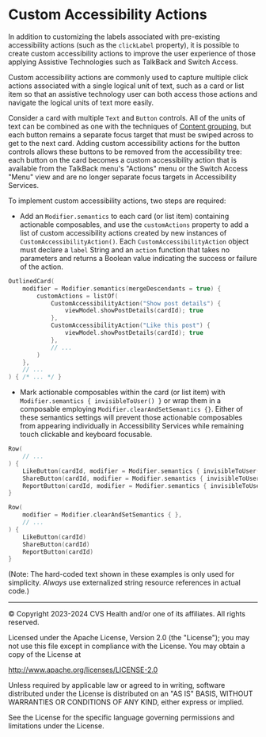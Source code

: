 # Custom Accessibility Actions
In addition to customizing the labels associated with pre-existing accessibility actions (such as the `clickLabel` property), it is possible to create custom accessibility actions to improve the user experience of those applying Assistive Technologies such as TalkBack and Switch Access.

Custom accessibility actions are commonly used to capture multiple click actions associated with a single logical unit of text, such as a card or list item so that an assistive technology user can both access those actions and navigate the logical units of text more easily.

Consider a card with multiple `Text` and `Button` controls. All of the units of text can be combined as one with the techniques of [Content grouping](../content/ContentGrouping.md), but each button remains a separate focus target that must be swiped across to get to the next card. Adding custom accessibility actions for the button controls allows these buttons to be removed from the accessibility tree: each button on the card becomes a custom accessibility action that is available from the TalkBack menu's "Actions" menu or the Switch Access "Menu" view and are no longer separate focus targets in Accessibility Services.

To implement custom accessibility actions, two steps are required:

* Add an `Modifier.semantics` to each card (or list item) containing actionable composables, and use the `customActions` property to add a list of custom accessibility actions created by new instances of `CustomAccessibilityAction()`. Each `CustomAccessibilityAction` object must declare a `label` String and an `action` function that takes no parameters and returns a Boolean value indicating the success or failure of the action.

```kotlin
OutlinedCard(
    modifier = Modifier.semantics(mergeDescendants = true) {
        customActions = listOf(
            CustomAccessibilityAction("Show post details") {
                viewModel.showPostDetails(cardId); true
            },
            CustomAccessibilityAction("Like this post") {
                viewModel.showPostDetails(cardId); true
            },
            // ...
        )
    },
    // ...
) { /* ... */ }
```

* Mark actionable composables within the card (or list item) with `Modifier.semantics { invisibleToUser() }` or wrap them in a composable employing `Modifier.clearAndSetSemantics {}`. Either of these semantics settings will prevent those actionable composables from appearing individually in Accessibility Services while remaining touch clickable and keyboard focusable.

```kotlin
Row(
    // ...
) {
    LikeButton(cardId, modifier = Modifier.semantics { invisibleToUser() })
    ShareButton(cardId, modifier = Modifier.semantics { invisibleToUser() })
    ReportButton(cardId, modifier = Modifier.semantics { invisibleToUser() }) 
}
```

```kotlin
Row(
    modifier = Modifier.clearAndSetSemantics { },
    // ...
) {
    LikeButton(cardId)
    ShareButton(cardId)
    ReportButton(cardId)
}
```

(Note: The hard-coded text shown in these examples is only used for simplicity. _Always_ use externalized string resource references in actual code.)

----

© Copyright 2023-2024 CVS Health and/or one of its affiliates. All rights reserved.

Licensed under the Apache License, Version 2.0 (the "License");
you may not use this file except in compliance with the License.
You may obtain a copy of the License at

http://www.apache.org/licenses/LICENSE-2.0

Unless required by applicable law or agreed to in writing, software
distributed under the License is distributed on an "AS IS" BASIS,
WITHOUT WARRANTIES OR CONDITIONS OF ANY KIND, either express or implied.

See the License for the specific language governing permissions and
limitations under the License.